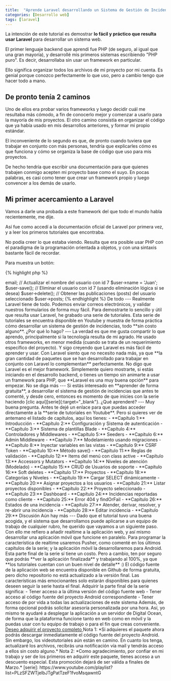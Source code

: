 ```yaml
---
title:  "Aprende Laravel desarrollando un Sistema de Gestión de Incidencias"
categories: [Desarrollo web]
tags: [laravel]
---
```


La intención de este tutorial es demostrar **lo fácil y práctico que resulta usar Laravel** para desarrollar un sistema web.

El primer lenguaje backend que aprendí fue PHP (de seguro, al igual que una gran mayoría), y desarrollé mis primeros sistemas escribiendo "PHP puro". Es decir, desarrollaba sin usar un framework en particular. 

Ello significa organizar todos los archivos de mi proyecto por mi cuenta. Es genial porque conozco perfectamente lo que uso, pero a cambio tengo que hacer todo a mano.

De pronto tenía 2 caminos
---
Uno de ellos era probar varios frameworks y luego decidir cuál me resultaba más cómodo, a fin de conocerlo mejor y comenzar a usarlo para la mayoría de mis proyectos.
El otro camino consistía en organizar el código que ya había usado en mis desarrollos anteriores, y formar mi propio estándar.

El inconveniente de lo segundo es que, de pronto cuando tuviera que trabajar en conjunto con más personas, tendría que explicarles cómo es que funciona y cómo se organiza la base de código que uso para mis proyectos. 

De hecho tendría que escribir una documentación para que quienes trabajen conmigo acepten mi proyecto base como el suyo. En pocas palabras, es casi como tener que crear un framework propio y luego convencer a los demás de usarlo.

Mi primer acercamiento a Laravel
---
Vamos a darle una probada a este framework del que todo el mundo habla recientemente, me dije.

Así fue como accedí a la documentación oficial de Laravel por primera vez, y a leer los primeros tutoriales que encontraba.

No podía creer lo que estaba viendo. Resulta que era posible usar PHP con el paradigma de la programación orientada a objetos, y con una sintaxis bastante fácil de recordar.

Para muestra un botón:

{% highlight php %}
<?php

// Obtener el usuario con id 7
$user = User::find(7);

// Obtener el e-mail del usuario con id 7
$user->email;

// Actualizar el nombre del usuario con id 7
$user->name = 'Juan';
$user-save();

// Eliminar el usuario con id 7 (usando eliminación lógica si se desea)
$user->delete();

// Obtener las publicaciones (posts) del usuario seleccionado
$user->posts;
{% endhighlight %}

De todo
---
Realmente Laravel tiene de todo. 

Podemos enviar correos electrónicos, y validar nuestros formularios de forma muy fácil.

Para demostrarte lo sencillo y útil que resulta usar Laravel, he grabado una serie de tutoriales.

Esta serie de tutoriales se encuentra disponible en Youtube y muestra de forma práctica cómo desarrollar un sistema de gestión de incidencias, todo **sin costo alguno**.

¿Por qué lo hago?
---
La verdad es que me gusta compartir lo que aprendo, principalmente si la tecnología resulta de mi agrado.

He usado otros frameworks, en menor medida (cuando se trata de un requerimiento específico del proyecto). Y sigo creyendo que Laravel es más fácil de aprender y usar.

Con Laravel siento que no necesito nada más, ya que **la gran cantidad de paquetes que se han desarrollado para trabajar en conjunto con Laravel lo complementan** perfectamente.

No digo que Laravel es el mejor framework. Simplemente quiero mostrarte, si estás iniciando en el desarrollo backend, o tienes un tiempo sin animarte a usar un framework para PHP, que **Laravel es una muy buena opción** para empezar.

No se diga más
---
Si estás interesado en **aprender de forma gratuita**, a desarrollar el sistema de gestión de incidencias que antes te comenté, y desde cero, entonces es momento de que inicies con la serie haciendo [clic aquí][serie]{:target="_blank"}.

¿Qué aprenderé?
---
Muy buena pregunta. Antes te dejé un enlace para que puedas acceder directamente a la **serie de tutoriales en Youtube**.

Pero si quieres ver de antemano el listado de capítulos, aquí los tienes:

- **Capítulo 1:** Introducción
   
- **Capítulo 2:** Configuración y Sistema de autenticación
   
- **Capítulo 3:** Sistema de plantillas Blade
   
- **Capítulo 4:** Controladores y Middlewares
   
- **Capítulo 5:** Seeders
   
- **Capítulo 6:** Admin Middleware
   
- **Capítulo 7:** Modelamiento usando migraciones
   
- **Capítulo 8:** Inyectar variables en las vistas
   
- **Capítulo 9:** CSRF Token
   
- **Capítulo 10:** Método save()
   
- **Capítulo 11:** Reglas de validación
   
- **Capítulo 12:** Items del menú con class active
   
- **Capítulo 13:** Accessors y Mutators
   
- **Capítulo 14:** Niveles de atención (Modelado)
   
- **Capítulo 15:** CRUD de Usuarios de soporte
   
- **Capítulo 16:** Soft deletes
   
- **Capítulo 17:** Proyectos
   
- **Capítulo 18:** Categorías y Niveles
   
- **Capítulo 19:** Cargar SELECT dinámicamente
   
- **Capítulo 20:** Asignar proyectos a los usuarios
   
- **Capítulo 21:** Listar proyectos disponibles
   
- **Capítulo 22:** Proyecto seleccionado
   
- **Capítulo 23:** Dashboard
   
- **Capítulo 24:** Incidencias reportadas como cliente
   
- **Capítulo 25:** Error 404 y findOrFail
   
- **Capítulo 26:** Estados de una incidencia
   
- **Capítulo 27:** Atender, derivar, resolver, y re-abrir una incidencia
   
- **Capítulo 28:** Editar incidencia
   
- **Capítulo 29:** Discusión

Aún hay más
---
Dado que el tutorial tuvo una buena acogida, y el sistema que desarrollamos puede aplicarse a un equipo de trabajo de cualquier rubro, he querido que vayamos a un siguiente paso.

Con ello me refiero a añadir realtime a la aplicación web, y así mismo desarrollar una aplicación móvil que funcione en paralelo.

Para programar la característica de realtime usaremos Pusher, como comenté en los últimos capítulos de la serie; y la aplicación móvil la desarrollaremos para Android.

Esta parte final de la serie sí tiene un costo. Pero a cambio, ten por seguro que podrás **ver la aplicación finalizada** y trabajando al 100%, ya que **los tutoriales cuentan con un buen nivel de detalle** :)

El código fuente de la aplicación web se encuentra disponible en Github de forma gratuita, pero dicho repositorio no está actualizado a la versión final.

Las características más emocionantes solo estarán disponibles para quienes deseen seguir la serie hasta el final.

Adquirir la parte final de la serie significa:

- Tener acceso a la última versión del código fuente web
- Tener acceso al código fuente del proyecto Android correspondiente
- Tener acceso de por vida a todas las actualizaciones de este sistema

Además, de forma opcional podrás solicitar asesoría personalizada por una hora. 
Así, yo mismo te ayudaré a desplegar la aplicación a un servidor de Digital Ocean, de forma que la plataforma funcione tanto en web como en móvil y la puedas usar con tu equipo de trabajo o para el fin que creas conveniente.

<a class="button text-center" href="https://transactions.sendowl.com/products/524187/EFA78824/purchase" rel="nofollow">
	Deseo adquirir el proyecto completo
</a>
<script type="text/javascript" src="https://transactions.sendowl.com/assets/sendowl.js"></script>


Nota 1: *Si adquieres el paquete ahora podrás descargar inmediatamente el código fuente del proyecto Android. Sin embargo, los videotutoriales aún están en camino. En cuanto los tenga, actualizaré los archivos, recibrás una notificación vía mail y tendrás acceso a ellos sin costo alguno.*

Nota 2: *Como agradecimiento, por confiar en mi trabajo y ser de los primeros en adquirir este paquete, tienes acceso a un descuento especial. Esta promoción dejará de ser válida a finales de Marzo.*

[serie]: https://www.youtube.com/playlist?list=PLzSFZWTjelbJTgPatTzeF1fvoMsqawntG
